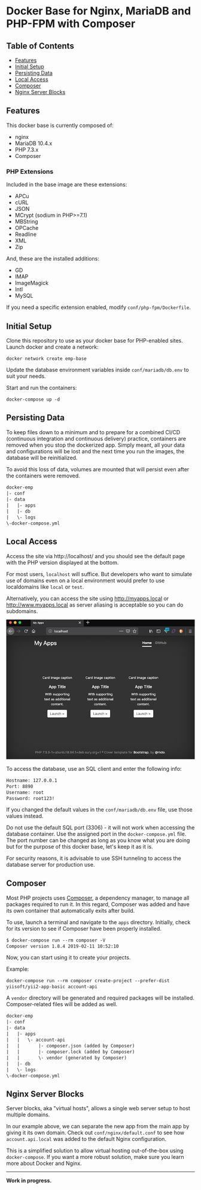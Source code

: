 # Docker Base for Nginx, MariaDB and PHP-FPM with Composer

## Table of Contents

  - [Features](#features)
  - [Initial Setup](#initial-setup)
  - [Persisting Data](#persisting-data)
  - [Local Access](#local-access)
  - [Composer](#composer)
  - [Nginx Server Blocks](#nginx-server-blocks)

## Features

This docker base is currently composed of:

  - nginx
  - MariaDB 10.4.x
  - PHP 7.3.x
  - Composer

### PHP Extensions

Included in the base image are these extensions:

  - APCu
  - cURL
  - JSON
  - MCrypt (sodium in PHP>=7.1)
  - MBString
  - OPCache
  - Readline
  - XML
  - Zip

And, these are the installed additions:

  - GD
  - IMAP
  - ImageMagick
  - Intl
  - MySQL

If you need a specific extension enabled, modify `conf/php-fpm/Dockerfile`.

## Initial Setup

Clone this repository to use as your docker base for PHP-enabled sites. Launch docker and create a network:

```
docker network create emp-base
```

Update the database environment variables inside `conf/mariadb/db.env` to suit your needs.

Start and run the containers:

```
docker-compose up -d
```

## Persisting Data

To keep files down to a minimum and to prepare for a combined CI/CD (continuous integration and continuous delivery) practice, containers are removed when you stop the dockerized app. Simply meant, all your data and configurations will be lost and the next time you run the images, the database will be reinitialized.

To avoid this loss of data, volumes are mounted that will persist even after the containers were removed.

```
docker-emp
|- conf
|- data
|   |- apps
|   |- db
|   \- logs
\-docker-compose.yml
```

## Local Access

Access the site via http://localhost/ and you should see the default page with the PHP version displayed at the bottom.

For most users, `localhost` will suffice. But developers who want to simulate use of domains even on a local environment would prefer to use localdomains like `local` or `test`.

Alternatively, you can access the site using http://myapps.local or http://www.myapps.local as server aliasing is acceptable so you can do subdomains.

![Main Page](/conf/screenshot.png "Main Page")

To access the database, use an SQL client and enter the following info:

```
Hostname: 127.0.0.1
Port: 8890
Username: root
Password: root123!
```

If you changed the default values in the `conf/mariadb/db.env` file, use those values instead.

Do not use the default SQL port (3306) - it will not work when accessing the database container. Use the assigned port in the `docker-compose.yml` file. The port number can be changed as long as you know what you are doing but for the purpose of this docker base, let's keep it as it is.

For security reasons, it is advisable to use SSH tunneling to access the database server for production use.

## Composer

Most PHP projects uses [Composer](https://getcomposer.org/), a dependency manager, to manage all packages required to run it. In this regard, Composer was added and have its own container that automatically exits after build.

To use, launch a terminal and navigate to the `apps` directory. Initially, check for its version to see if Composer have been properly installed.

```
$ docker-compose run --rm composer -V
Composer version 1.8.4 2019-02-11 10:52:10
```

Now, you can start using it to create your projects.

Example:

```
docker-compose run --rm composer create-project --prefer-dist yiisoft/yii2-app-basic account-api
```

A `vendor` directory will be generated and required packages will be installed. Composer-related files will be added as well.

```
docker-emp
|- conf
|- data
|   |- apps
|   |   \- account-api
|   |       |- composer.json (added by Composer)
|   |       |- composer.lock (added by Composer)
|   |       \- vendor (generated by Composer)
|   |- db
|   \- logs
\-docker-compose.yml
```

## Nginx Server Blocks

Server blocks, aka "virtual hosts", allows a single web server setup to host multiple domains.

In our example above, we can separate the new app from the main app by giving it its own domain. Check out `conf/nginx/default.conf` to see how  `account.api.local` was added to the default Nginx configuration.

This is a simplified solution to allow virtual hosting out-of-the-box using `docker-compose`. If you want a more robust solution, make sure you learn more about Docker and Nginx.

---

**Work in progress.**